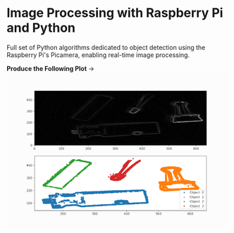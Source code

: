 # Image Processing with Raspberry Pi and Python
Full set of Python algorithms dedicated to object detection using the Raspberry Pi's Picamera, enabling real-time image processing.

**Produce the Following Plot**
-> ![Image](dbscan_demo_github.png)

